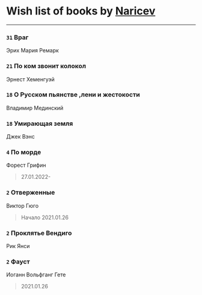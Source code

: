 # Wish list of books by [Naricev](https://plus.google.com/u/0/107090515204537133928/)
---

### `31` Враг
Эрих Мария Ремарк

### `21` По ком звонит колокол
Эрнест Хеменгуэй

### `18` О Русском пьянстве ,лени и жестокости
Владимир Мединский

### `18` Умирающая земля
Джек Вэнс

### `4` По морде
Форест Грифин
> 27.01.2022-

### `2` Отверженные
Виктор Гюго
> Начало 2021.01.26

### `2` Проклятье Вендиго
Рик Янси

### `2` Фауст
Иоганн Вольфганг Гете
> 2021.01.26

